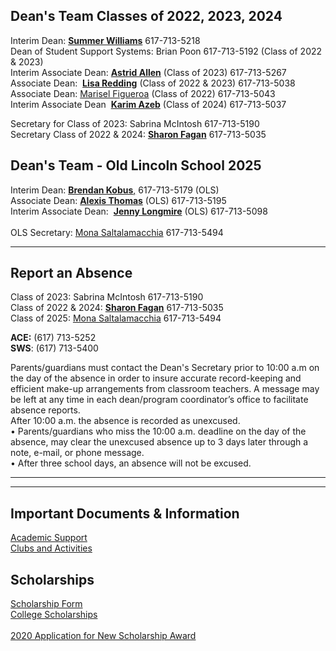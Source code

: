Dean's Team Classes of 2022, 2023, 2024
---------------------------------------

Interim Dean: **[Summer Williams](mailto:summer_williams@psbma.org)** 617-713-5218  
Dean of Student Support Systems: Brian Poon 617-713-5192 (Class of 2022 & 2023)  
Interim Associate Dean: **[Astrid Allen](mailto:astrid_allen@psbma.org)** (Class of 2023) 617-713-5267  
Associate Dean:  [**Lisa Redding**](mailto:lisa_redding@psbma.org) (Class of 2022 & 2023) 617-713-5038  
Associate Dean: [Marisel Figueroa](mailto:marisel_figueroa-marrero@psbma.org) (Class of 2022) 617-713-5043  
Interim Associate Dean  **[Karim Azeb](mailto:karim_azeb@psbma.org)** (Class of 2024) 617-713-5037  
  
Secretary for Class of 2023: Sabrina McIntosh 617-713-5190  
​Secretary Class of 2022 & 2024: **[Sharon Fagan](mailto:sharon_fagan@psbma.org)** 617-713-5035​​

Dean's Team - Old Lincoln School 2025
-------------------------------------

Interim Dean: [**Brendan Kobus**](mailto:brendan_kobus@psbma.org)[,](mailto:jenee_uttaro@psbma.org) 617-713-5179 (OLS)  
Associate Dean: **[Alexis Thomas](mailto:Alexia_Thomas@psbma.org)** (OLS) 617-713-5195  
​Interim Associate Dean:  [](mailto:brendan_kobus@psbma.org)[**Jenny Longmire**](mailto:jenny_longmire@psbma.org) (OLS) 617-713-5098​  
​  
OLS Secretary: [Mona Saltalamacchia](mailto:mona_saltalamacchia@psbma.org) 617-713-5494

* * *

Report an Absence
-----------------

Class of 2023: Sabrina McIntosh 617-713-5190  
Class of 2022 & 2024: **[Sharon Fagan](mailto:sharon_fagan@psbma.org)** 617-713-5035  
Class of 2025: [Mona Saltalamacchia](mailto:mona_saltalamacchia@psbma.org) 617-713-5494​  
  
​**ACE:** (617) 713-5252  
**SWS**: (617) 713-5400

​Parents/guardians must contact the Dean's Secretary prior to 10:00 a.m on the day of the absence in order to insure accurate record-keeping and efficient make-up arrangements from classroom teachers. A message may be left at any time in each dean/program coordinator’s office to facilitate absence reports.  
After 10:00 a.m. the absence is recorded as unexcused.  
• Parents/guardians who miss the 10:00 a.m. deadline on the day of the absence, may clear the unexcused absence up to 3 days later through a note, e-mail, or phone message.  
• After three school days, an absence will not be excused.

* * *

* * *

Important Documents & Information
---------------------------------

[Academic Support](/academic-support-centers.html)  
[Clubs and Activities](/clubs-and-activities-list.html)

Scholarships
------------

[Scholarship Form](https://docs.google.com/spreadsheet/viewform?formkey=dGxXbmZLSGx4SnNNUDF5a2tsZk5GVHc6MA)  
[College Scholarships](/scholarship-information.html)  
​  
[2020 Application for New Scholarship Award](/uploads/8/0/1/5/801512/2020_new_scholarship_application.pdf)